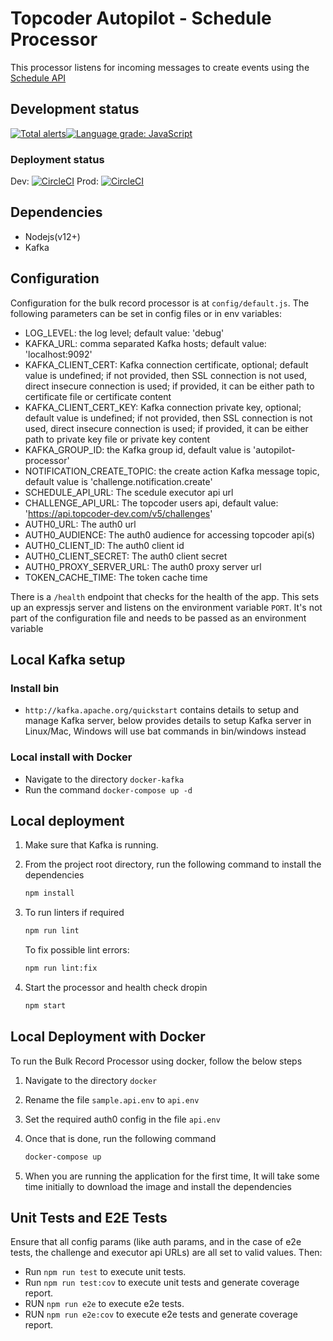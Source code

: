 # Topcoder Autopilot - Schedule Processor

This processor listens for incoming messages to create events using the [Schedule API](https://github.com/topcoder-platform/scheduler-api)

## Development status

[![Total alerts](https://img.shields.io/lgtm/alerts/g/topcoder-platform/schedule-processor.svg?logo=lgtm&logoWidth=18)](https://lgtm.com/projects/g/topcoder-platform/schedule-processor/alerts/)[![Language grade: JavaScript](https://img.shields.io/lgtm/grade/javascript/g/topcoder-platform/schedule-processor.svg?logo=lgtm&logoWidth=18)](https://lgtm.com/projects/g/topcoder-platform/schedule-processor/context:javascript)

### Deployment status

Dev: [![CircleCI](https://circleci.com/gh/topcoder-platform/schedule-processor/tree/develop.svg?style=svg)](https://circleci.com/gh/topcoder-platform/schedule-processor/tree/develop) Prod: [![CircleCI](https://circleci.com/gh/topcoder-platform/schedule-processor/tree/master.svg?style=svg)](https://circleci.com/gh/topcoder-platform/schedule-processor/tree/master)

## Dependencies

- Nodejs(v12+)
- Kafka

## Configuration

Configuration for the bulk record processor is at `config/default.js`.
The following parameters can be set in config files or in env variables:

- LOG_LEVEL: the log level; default value: 'debug'
- KAFKA_URL: comma separated Kafka hosts; default value: 'localhost:9092'
- KAFKA_CLIENT_CERT: Kafka connection certificate, optional; default value is undefined;
    if not provided, then SSL connection is not used, direct insecure connection is used;
    if provided, it can be either path to certificate file or certificate content
- KAFKA_CLIENT_CERT_KEY: Kafka connection private key, optional; default value is undefined;
    if not provided, then SSL connection is not used, direct insecure connection is used;
    if provided, it can be either path to private key file or private key content
- KAFKA_GROUP_ID: the Kafka group id, default value is 'autopilot-processor'
- NOTIFICATION_CREATE_TOPIC: the create action Kafka message topic, default value is 'challenge.notification.create'
- SCHEDULE_API_URL: The scedule executor api url
- CHALLENGE_API_URL: The topcoder users api, default value: 'https://api.topcoder-dev.com/v5/challenges'
- AUTH0_URL: The auth0 url
- AUTH0_AUDIENCE: The auth0 audience for accessing topcoder api(s)
- AUTH0_CLIENT_ID: The auth0 client id
- AUTH0_CLIENT_SECRET: The auth0 client secret
- AUTH0_PROXY_SERVER_URL: The auth0 proxy server url
- TOKEN_CACHE_TIME: The token cache time

There is a `/health` endpoint that checks for the health of the app. This sets up an expressjs server and listens on the environment variable `PORT`. It's not part of the configuration file and needs to be passed as an environment variable

## Local Kafka setup

### Install bin

- `http://kafka.apache.org/quickstart` contains details to setup and manage Kafka server,
  below provides details to setup Kafka server in Linux/Mac, Windows will use bat commands in bin/windows instead

### Local install with Docker

- Navigate to the directory `docker-kafka`
- Run the command `docker-compose up -d`

## Local deployment

1. Make sure that Kafka is running.

2. From the project root directory, run the following command to install the dependencies

    ```bash
    npm install
    ```

3. To run linters if required

    ```bash
    npm run lint
    ```

    To fix possible lint errors:

    ```bash
    npm run lint:fix
    ```

5. Start the processor and health check dropin

    ```bash
    npm start
    ```

## Local Deployment with Docker

To run the Bulk Record Processor using docker, follow the below steps

1. Navigate to the directory `docker`

2. Rename the file `sample.api.env` to `api.env`

3. Set the required auth0 config in the file `api.env`

4. Once that is done, run the following command

    ```bash
    docker-compose up
    ```

5. When you are running the application for the first time, It will take some time initially to download the image and install the dependencies

## Unit Tests and E2E Tests
Ensure that all config params (like auth params, and in the case of e2e tests, the challenge and executor api URLs) are all set to valid values. Then:

- Run `npm run test` to execute unit tests.
- Run `npm run test:cov` to execute unit tests and generate coverage report.
- RUN `npm run e2e` to execute e2e tests.
- RUN `npm run e2e:cov` to execute e2e tests and generate coverage report.
